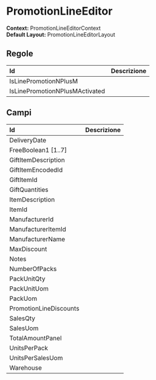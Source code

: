# PromotionLineEditor

  
 **Context:** PromotionLineEditorContext   
 **Default Layout:** PromotionLineEditorLayout

## Regole

| Id | Descrizione |
| :--- | :--- |
| IsLinePromotionNPlusM |  |
| IsLinePromotionNPlusMActivated |  |

## Campi

| Id | Descrizione |
| :--- | :--- |
| DeliveryDate |  |
| FreeBoolean1 \[1..7\] |  |
| GiftItemDescription |  |
| GiftItemEncodedId |  |
| GiftItemId |  |
| GiftQuantities |  |
| ItemDescription |  |
| ItemId |  |
| ManufacturerId |  |
| ManufacturerItemId |  |
| ManufacturerName |  |
| MaxDiscount |  |
| Notes |  |
| NumberOfPacks |  |
| PackUnitQty |  |
| PackUnitUom |  |
| PackUom |  |
| PromotionLineDiscounts |  |
| SalesQty |  |
| SalesUom |  |
| TotalAmountPanel |  |
| UnitsPerPack |  |
| UnitsPerSalesUom |  |
| Warehouse |  |

